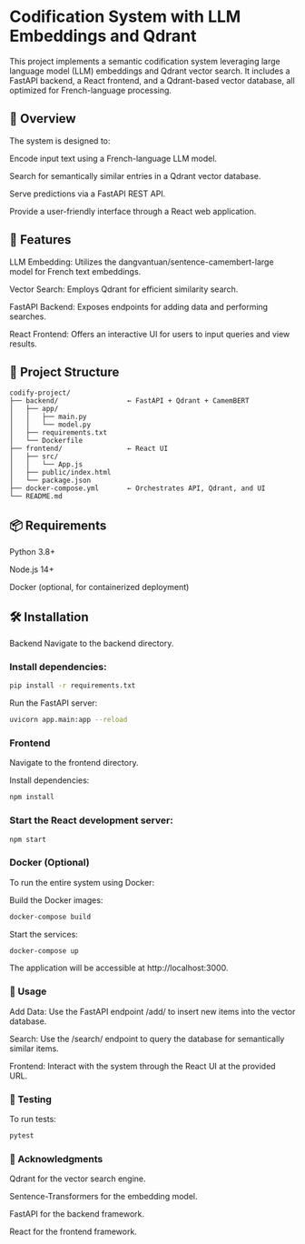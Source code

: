 # Codification System with LLM Embeddings and Qdrant
This project implements a semantic codification system leveraging large language model (LLM) embeddings and Qdrant vector search. It includes a FastAPI backend, a React frontend, and a Qdrant-based vector database, all optimized for French-language processing.

## 🧠 Overview
The system is designed to:

Encode input text using a French-language LLM model.

Search for semantically similar entries in a Qdrant vector database.

Serve predictions via a FastAPI REST API.

Provide a user-friendly interface through a React web application.

## 🚀 Features
LLM Embedding: Utilizes the dangvantuan/sentence-camembert-large model for French text embeddings.

Vector Search: Employs Qdrant for efficient similarity search.

FastAPI Backend: Exposes endpoints for adding data and performing searches.

React Frontend: Offers an interactive UI for users to input queries and view results.

## 🧩 Project Structure

```pgsql
codify-project/
├── backend/                 ← FastAPI + Qdrant + CamemBERT
│   ├── app/
│   │   ├── main.py
│   │   └── model.py
│   ├── requirements.txt
│   └── Dockerfile
├── frontend/                ← React UI
│   ├── src/
│   │   └── App.js
│   ├── public/index.html
│   └── package.json
├── docker-compose.yml       ← Orchestrates API, Qdrant, and UI
└── README.md
```
## 📦 Requirements
Python 3.8+

Node.js 14+

Docker (optional, for containerized deployment)

## 🛠️ Installation
Backend
Navigate to the backend directory.

### Install dependencies:

```bash
pip install -r requirements.txt
```
Run the FastAPI server:

```bash
uvicorn app.main:app --reload
```

### Frontend
Navigate to the frontend directory.

Install dependencies:

```bash
npm install
```

### Start the React development server:

```bash
npm start
```

### Docker (Optional)
To run the entire system using Docker:

Build the Docker images:

```bash
docker-compose build
```
Start the services:

```bash
docker-compose up
```

The application will be accessible at http://localhost:3000.

### 🔧 Usage

Add Data: Use the FastAPI endpoint /add/ to insert new items into the vector database.

Search: Use the /search/ endpoint to query the database for semantically similar items.

Frontend: Interact with the system through the React UI at the provided URL.

### 🧪 Testing

To run tests:

```bash
pytest
```

### 📢 Acknowledgments
Qdrant for the vector search engine.

Sentence-Transformers for the embedding model.

FastAPI for the backend framework.

React for the frontend framework.

